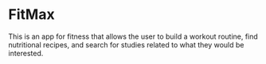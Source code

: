 # FitMax
This is an app for fitness that allows the user to build a workout routine, find nutritional recipes, and search for studies related to what they would be interested.
